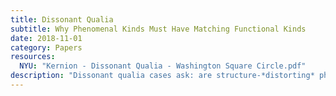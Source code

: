 ```yaml
---
title: Dissonant Qualia
subtitle: Why Phenomenal Kinds Must Have Matching Functional Kinds
date: 2018-11-01
category: Papers
resources:
  NYU: "Kernion - Dissonant Qualia - Washington Square Circle.pdf"
description: "Dissonant qualia cases ask: are structure-*distorting* phenomenal quality transformations conceptually compatible with the same underlying functional architecture? At least some of them aren't, and that shows that some phenomenal kinds (e.g. color experience, emotion, audition) conceptually necesitate matching functional kinds. (c.f. the structure-preserving transformations of inverted qualia cases.)"
---
```

